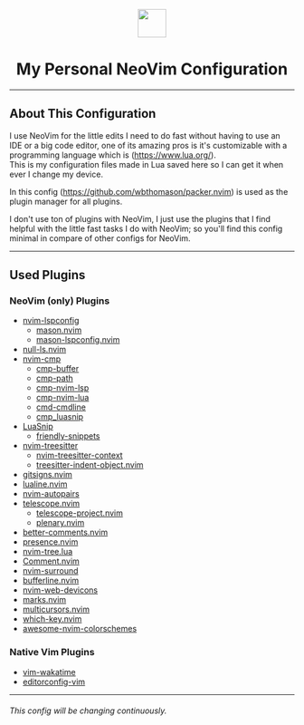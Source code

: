 <p align=center>
  <img src="https://upload.wikimedia.org/wikipedia/commons/3/3a/Neovim-mark.svg" width=50 />
</p>

<h1 align=center>My Personal NeoVim Configuration</h1>

---

## About This Configuration

I use NeoVim for the little edits I need to do fast without having to use an IDE or a big code editor, one of its amazing pros is it's customizable with a programming language which is (https://www.lua.org/).  
This is my configuration files made in Lua saved here so I can get it when ever I change my device.

In this config (https://github.com/wbthomason/packer.nvim) is used as the plugin manager for all plugins.

I don't use ton of plugins with NeoVim, I just use the plugins that I find helpful with the little fast tasks I do with NeoVim; so you'll find this config minimal in compare of other configs for NeoVim.

---

## Used Plugins

### NeoVim (only) Plugins

- [nvim-lspconfig](https://github.com/neovim/nvim-lspconfig)
    - [mason.nvim](https://github.com/williamboman/mason.nvim)
    - [mason-lspconfig.nvim](https://github.com/williamboman/mason-lspconfig.nvim)
- [null-ls.nvim](https://github.com/jose-elias-alvarez/null-ls.nvim)
- [nvim-cmp](https://github.com/hrsh7th/nvim-cmp)
    - [cmp-buffer](https://github.com/hrsh7th/cmp-buffer)
    - [cmp-path](https://github.com/hrsh7th/cmp-path)
    - [cmp-nvim-lsp](https://github.com/hrsh7th/cmp-nvim-lsp)
    - [cmp-nvim-lua](https://github.com/hrsh7th/cmp-nvim-lua)
    - [cmd-cmdline](https://github.com/hrsh7th/cmp-cmdline)
    - [cmp_luasnip](https://github.com/saadparwaiz1/cmp_luasnip)
- [LuaSnip](https://github.com/L3MON4D3/LuaSnip)
    - [friendly-snippets](https://github.com/rafamadriz/friendly-snippets)
- [nvim-treesitter](https://github.com/nvim-treesitter/nvim-treesitter)
    - [nvim-treesitter-context](https://github.com/nvim-treesitter/nvim-treesitter-context)
    - [treesitter-indent-object.nvim](https://github.com/kiyoon/treesitter-indent-object.nvim)
- [gitsigns.nvim](https://github.com/lewis6991/gitsigns.nvim)
- [lualine.nvim](https://github.com/nvim-lualine/lualine.nvim)
- [nvim-autopairs](https://github.com/windwp/nvim-autopairs)
- [telescope.nvim](https://github.com/nvim-telescope/telescope.nvim)
    - [telescope-project.nvim](https://github.com/nvim-telescope/telescope-project.nvim)
    - [plenary.nvim](https://github.com/nvim-lua/plenary.nvim)
- [better-comments.nvim](https://github.com/Djancyp/better-comments.nvim)
- [presence.nvim](https://github.com/andweeb/presence.nvim)
- [nvim-tree.lua](https://github.com/kyazdani42/nvim-tree.lua)
- [Comment.nvim](https://github.com/numToStr/Comment.nvim)
- [nvim-surround](https://github.com/kylechui/nvim-surround)
- [bufferline.nvim](https://github.com/akinsho/bufferline.nvim)
- [nvim-web-devicons](https://github.com/kyazdani42/nvim-web-devicons)
- [marks.nvim](https://github.com/chentoast/marks.nvim)
- [multicursors.nvim](https://github.com/smoka7/multicursors.nvim)
- [which-key.nvim](https://github.com/folke/which-key.nvim)
- [awesome-nvim-colorschemes](https://github.com/AbdelrahmanDwedar/awesome-nvim-colorschemes)

### Native Vim Plugins

- [vim-wakatime](https://github.com/wakatime/vim-wakatime)
- [editorconfig-vim](https://github.com/editorconfig/editorconfig-vim)

---

###### This config will be changing continuously. 
